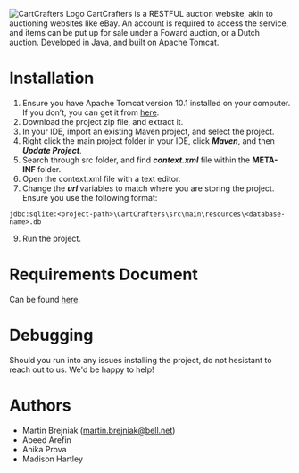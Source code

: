 ![CartCrafters Logo](https://github.com/Martin-Brejniak/CartCrafters/assets/77299294/2a516df4-c0f5-4fc3-8743-a26c7f5396c2)
CartCrafters is a RESTFUL auction website, akin to auctioning websites like eBay. An account is required to access the service, and items can be put up for sale under a Foward auction, or a Dutch auction. Developed in Java, and built on Apache Tomcat. 

# Installation
1. Ensure you have Apache Tomcat version 10.1 installed on your computer. If you don’t, you can get it from [here](https://tomcat.apache.org/download-90.cgi).
2. Download the project zip file, and extract it.
3. In your IDE, import an existing Maven project, and select the project.
4. Right click the main project folder in your IDE, click ***Maven***, and then ***Update Project***.
5. Search through src folder, and find ***context.xml*** file within the **META-INF** folder.
6. Open the context.xml file with a text editor.
7. Change the ***url*** variables to match where you are storing the project. Ensure you use the following format:
```
jdbc:sqlite:<project-path>\CartCrafters\src\main\resources\<database-name>.db
```
9. Run the project.

# Requirements Document
Can be found [here](https://docs.google.com/document/d/1ZWlmvLkMUWDauz06uMcv-5dzCzevhOUv9Qs2rIAS454/edit?usp=sharing).

# Debugging
Should you run into any issues installing the project, do not hesistant to reach out to us. We'd be happy to help!

# Authors
- Martin Brejniak (martin.brejniak@bell.net)
- Abeed Arefin
- Anika Prova
- Madison Hartley
